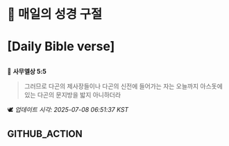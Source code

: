 # 🙏 매일의 성경 구절
# [Daily Bible verse]
##
<!-- START_BIBLE_VERSE -->
📖 **사무엘상 5:5**
> 그러므로 다곤의 제사장들이나 다곤의 신전에 들어가는 자는 오늘까지 아스돗에 있는 다곤의 문지방을 밟지 아니하더라

🕊️ _업데이트 시각: 2025-07-08 06:51:37 KST_
  <!-- END_BIBLE_VERSE -->
## GITHUB_ACTION
